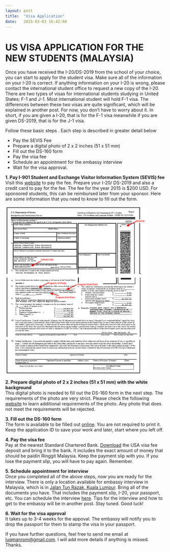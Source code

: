 ```yaml
---
layout: post
title:  "Visa Application"
date:   2015-03-03 16:42:08
---
```





US VISA APPLICATION FOR THE NEW STUDENTS (MALAYSIA)
===============================================


Once you have received the I-20/DS-2019 from the school of your choice, you can start to apply for the student visa. Make sure all of the information on your I-20 is correct. If anything information on your I-20 is wrong, please contact the international student office to request a new copy of the I-20. There are two types of visas for international students studying in United States; F-1 and J-1. Most international student will hold F-1 visa. The differences between these two visas are quite significant, which will be explained in another post. For now, you don’t have to worry about it.  In short, if you are given a I-20, that is for the F-1 visa meanwhile if you are given DS-2019, that is for the J-1 visa. 

Follow these basic steps . Each step is described in greater detail below

- Pay the SEVIS Fee
- Prepare a digital photo of 2 x 2 inches (51 x 51 mm)
- Fill out the DS-160 form
- Pay the visa fee 
- Schedule an appointment for the embassy interview
- Wait for the visa approval. 




**1. Pay I-901 Student and Exchange Visitor Information System (SEVIS) fee**  
Visit this [website](https://www.fmjfee.com/i901fee/) to pay the fee. Prepare your I-20/ DS-2019 and also a credit card to pay for the fee. The fee for the year 2015 is $200 USD. For sponsored students, this can be reimbursed later from your sponsor.  Here are some information that you need to know to fill out the form. 

![I-20: Credit to Connecticut State University](/assets/i-20.png)



**2. Prepare digital photo of 2 x 2 inches (51 x 51 mm) with the white background**  
This digital photo is needed to fill out the DS-160 form in the next step. The requirements of the photo are very strict. Please check the following [website](http://travel.state.gov/content/visas/english/general/photos.html) to learn additional requirements of the photo. Any photo that does not meet the requirements will be rejected. 


**3. Fill out the DS-160 form**  
The form is available to be filled out [online](https://ceac.state.gov/genniv/). You are not required to print it. Keep the application ID to  save your work and later, start where you left off. 



 **4. Pay the visa fee**  
Pay at the nearest Standard Chartered Bank. [Download](http://www.ustraveldocs.com/my/pmisdepositslip.htm?amount=160&country=malaysia) the USA visa fee deposit and bring it to the bank. It includes the exact amount of money that should be paidin Ringgit Malaysia. Keep the payment slip with you. If you lose the payment slip, you will have to pay again. Remember. 


**5. Schedule appointment for interview**  
Once you completed all of the above steps, now you are ready for the interview. There is only a location available for embassy interview in Malaysia, which is in [Jalan Tun Razak, Kuala Lumpur](https://www.google.com/maps/place/US+Commercial+Service,+US+Embassy/@3.154922,101.7225,17z/data=!3m1!4b1!4m2!3m1!1s0x31cc37ccb3d75de5:0x35ef9bae897fc68d). Bring all of the documents you have. That includes the payment slip, I-20, your passport, etc. You can schedule the interview [here](https://cgifederal.secure.force.com/).  Tips for the interview and how to get to the embassy will be in another post. Stay tuned. Good luck!


**6. Wait for the visa approval**  
It takes up to 3-4 weeks for the appoval. The embassy will notify you to drop the passport
for them to stamp the visa in your passport. 


  
  
  

If you have further questions, feel free to send me email at luqmanrom@gmail.com. I will add more details if anything is missed. Thanks. 


